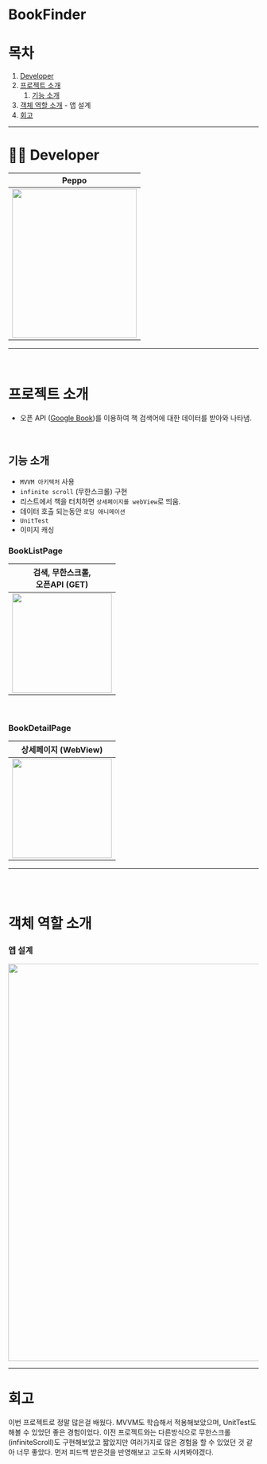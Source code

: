 # BookFinder


# 목차
  1. [Developer](#Developer)
  2. [프로젝트 소개](#프로젝트-소개)
     1. [기능 소개](#기능-소개)
  3. [객체 역할 소개](#객체-역할-소개)
    - 앱 설계
  4. [회고](회고)
---


# 👨‍💻 Developer
|Peppo|
|:--:|
|[<img src = "https://user-images.githubusercontent.com/78457093/180595896-1ae6c1a5-4ebe-48da-9d7d-8246046ec12e.jpg" width = "250" height = "300">](https://github.com/Bhoon-coding)|

--- 
<br>

# 프로젝트 소개
- 오픈 API ([Google Book](https://developers.google.com/books/docs/overview?hl=en))를 이용하여 책 검색어에 대한 데이터를 받아와 나타냄.

<br>


## 기능 소개

- `MVVM 아키텍처` 사용
- `infinite scroll` (무한스크롤) 구현
- 리스트에서 책을 터치하면 `상세페이지를 webView`로 띄움.
- 데이터 호출 되는동안 `로딩 애니메이션` 
- `UnitTest`
- 이미지 캐싱

### BookListPage
|검색, 무한스크롤, <br>오픈API (GET)|
|:--:|
|<img src = "https://user-images.githubusercontent.com/64088377/185276557-fa516846-9a89-47c3-bd43-797b05f9d82a.gif" width = "200">|

<br>

### BookDetailPage
|상세페이지 (WebView)|
|:--:|
|<img src = "https://i.imgur.com/RZfHSqV.gif" width = "200"> |

---
<br>

<!-- # 고민한 부분

### 문제1

별표 버튼을 누를때마다 전체 컬렉션뷰 내부 전체 cell에 입력이 되는 상황
cell에 있는 별표 버튼을 index에 맞게 각각 눌리게 구현해야 했었음.

### 해결

cell 내부에서 `CellActionDelegate` 를 만들어준 후,
PhotoListVC에서 채택하여 `starButtonTapped` 메서드의 파라미터로`PhotoListCollectionViewCell`을 적용 -> collectionView.indexPath(for: cell)로 눌려지는 Index 파악

```swift
// PhotoListCollectionViewCell
protocol CellActionDelegate: AnyObject {
    
    func starButtonTapped(cell: PhotoListCollectionViewCell) { }
    
    
}

class PhotoListCollectionViewCell: UICollectionViewCell { 
    
    weak var cellDelegate: CellActionDelegate?

    //...
    
    @objc func starTapped() {
        cellDelegate?.starButtonTapped(cell: self)
    }
    
}
```

```swift
// PhotoListViewController
func collectionView(
        _ collectionView: UICollectionView,
        cellForItemAt indexPath: IndexPath
    ) -> UICollectionViewCell { 
    // ... 
    
    cell.cellDelegate = self
    
}

extension PhotoListViewController: CellActionDelegate {
    
    func starButtonTapped(cell: PhotoListCollectionViewCell) {
     guard let indexPath = collectionView.indexPath(for: cell) else { return }       
    // ...
    }
}
```

### 문제2
CollectionViewCell에서 cornerRadius를 지정해도 반응이 없음.

### 해결

`clipsToBounds = true` 를 이용해 해결

```swift
clipsToBounds = true // subView가 view의 경계를 넘어갈 시 잘림.
clipsToBounds = false // 경계를 넘어가도 잘리지 않음
```

### 배운점

subView에 아무리 cornerRadius를 줘봤자 상위 view에서 설정이 되어있지 않으면 반응이없다.
 -->


<br>

# 객체 역할 소개

### 앱 설계

<img src = "https://i.imgur.com/q7AG67F.png" width = "800">


---
# 회고

이번 프로젝트로 정말 많은걸 배웠다.
MVVM도 학습해서 적용해보았으며, UnitTest도 해볼 수 있었던 좋은 경험이었다.
이전 프로젝트와는 다른방식으로 무한스크롤(infiniteScroll)도 구현해보았고 짧았지만 여러가지로 많은 경험을 할 수 있었던 것 같아 너무 좋았다.
먼저 피드백 받은것을 반영해보고 고도화 시켜봐야겠다. 


